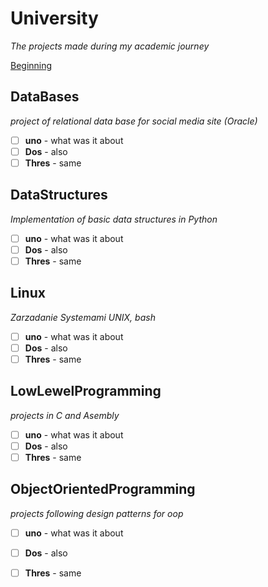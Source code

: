 # University
_The projects made during my academic journey_

[Beginning](Beginning/README.md)

## DataBases
_project of relational data base for social media site (Oracle)_
- [ ] **uno** - what was it about
- [ ] **Dos** - also
- [ ] **Thres** - same

## DataStructures
_Implementation of basic data structures in Python_
- [ ] **uno** - what was it about
- [ ] **Dos** - also
- [ ] **Thres** - same

## Linux
_Zarzadanie Systemami UNIX, bash_
- [ ] **uno** - what was it about
- [ ] **Dos** - also
- [ ] **Thres** - same

## LowLewelProgramming
_projects in C and Asembly_
- [ ] **uno** - what was it about
- [ ] **Dos** - also
- [ ] **Thres** - same

## ObjectOrientedProgramming
_projects following design patterns for oop_
- [ ] **uno** - what was it about
- [ ] **Dos** - also
- [ ] **Thres** - same


